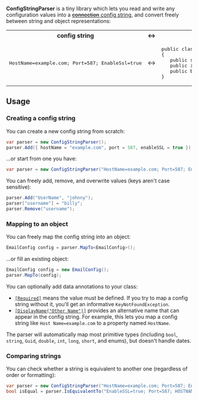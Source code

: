 ﻿**ConfigStringParser** is a tiny library which lets you read and write any configuration values into a [<s>connection</s> config string](https://en.wikipedia.org/wiki/Connection_string), and convert freely between string and object representations:
<table>
<tr>
<th>config string</th>
<th>↔</th>
<th>C# class</th>
</tr>
<tr>
<td>
<pre>
HostName=example.com; Port=587; EnableSsl=true
</pre>
</td>
<td>↔</td>
<td>
<pre>
public class EmailConfig
{
   public string HostName { get; set;}
   public int Port { get; set; }
   public bool EnableSSL { get; set;}
}
</pre>
</td>
</tr>
</table>

## Usage
### Creating a config string
You can create a new config string from scratch:

```c#
var parser = new ConfigStringParser();
parser.Add({ hostName = "example.com", port = 587, enableSSL = true });
```

...or start from one you have:

```c#
var parser = new ConfigStringParser("HostName=example.com; Port=587; EnableSsl=true");
```

You can freely add, remove, and overwrite values (keys aren't case sensitive):

```c#
parser.Add("UserName", "johnny");
parser["username"] = "billy";
parser.Remove("username");
```

### Mapping to an object
You can freely map the config string into an object:

  ```c#
  EmailConfig config = parser.MapTo<EmailConfig>();
  ```
  
  ...or fill an existing object:
  
  ```c#
  EmailConfig config = new EmailConfig();
  parser.MapTo(config);
  ```

You can optionally add data annotations to your class:
* [`[Required]`](https://msdn.microsoft.com/en-us/library/system.componentmodel.dataannotations.requiredattribute.aspx) means the value must be defined. If you try to map a config string without it, you'll get an informative `KeyNotFoundException`.
* [`[DisplayName("Other Name")]`](https://msdn.microsoft.com/en-us/library/system.componentmodel.displaynameattribute.aspx) provides an alternative name that can appear in the config string. For example, this lets you map a config string like `Host Name=example.com` to a property named `HostName`.

The parser will automatically map most primitive types (including `bool`, `string`, `Guid`, `double`, `int`, `long`, `short`, and enums), but doesn't handle dates.

### Comparing strings
You can check whether a string is equivalent to another one (regardless of order or formatting):
```c#
var parser = new ConfigStringParser("HostName=example.com; Port=587; EnableSsl=true");
bool isEqual = parser.IsEquivalentTo("EnableSSL=true; Port=587; HOSTNAME=example.com"); // true
```